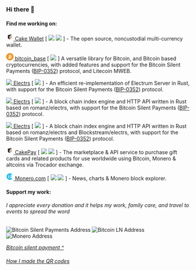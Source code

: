 ### Hi there 👋

#### Find me working on:

[<img src="https://github.com/cake-tech/cake_wallet/blob/main/assets/images/cake_logo.png?raw=true" height="20"> Cake Wallet](https://github.com/cake-tech/cake_wallet) [ ![](https://img.shields.io/badge/Dart-02569B?logo=dart) ![](https://img.shields.io/badge/Flutter-0468d7?logo=flutter) ] - The open source, noncustodial multi-currency wallet.

[<img src="https://github.com/cake-tech/cake_wallet/blob/main/assets/images/btc.png?raw=true" height="20"> bitcoin_base](https://github.com/cake-tech/bitcoin_base) [ ![](https://img.shields.io/badge/Dart-02569B?logo=dart) ] A versatile library for Bitcoin, and Bitcoin based cryptocurrencies, with added features and support for the Bitcoin Silent Payments ([BIP-0352](https://github.com/josibake/bips/blob/silent-payments-bip/bip-0352.mediawiki)) protocol, and Litecoin MWEB.

[<img src="https://raw.githubusercontent.com/romanz/electrs/master/logo/icon.svg" height="20"> Electrs](https://github.com/cake-tech/electrs) [ ![](https://img.shields.io/badge/Rust-CE412B?logo=rust) ] - An efficient re-implementation of Electrum Server in Rust, with support for the Bitcoin Silent Payments ([BIP-0352](https://github.com/josibake/bips/blob/silent-payments-bip/bip-0352.mediawiki)) protocol.

[<img src="https://github.com/user-attachments/assets/062c9228-0cd2-4b4f-88b2-822dded3f649" height="20"> Electrs](https://github.com/cake-tech/blockstream-electrs) [ ![](https://img.shields.io/badge/Rust-CE412B?logo=rust) ] - A block chain index engine and HTTP API written in Rust based on romanz/electrs, with support for the Bitcoin Silent Payments ([BIP-0352](https://github.com/josibake/bips/blob/silent-payments-bip/bip-0352.mediawiki)) protocol.

[<img src="https://github.com/user-attachments/assets/d03073d2-c47f-48e5-9c2b-e726b7408f84" height="20"> Electrs](https://github.com/cake-tech/mempool-electrs) [ ![](https://img.shields.io/badge/Rust-CE412B?logo=rust) ] - A block chain index engine and HTTP API written in Rust based on romanz/electrs and Blockstream/electrs, with support for the Bitcoin Silent Payments ([BIP-0352](https://github.com/josibake/bips/blob/silent-payments-bip/bip-0352.mediawiki)) protocol.

[<img src="https://github.com/cake-tech/cake_wallet/blob/main/assets/images/cake_logo.png?raw=true" height="20"> CakePay](https://buy.cakepay.com) [ ![](https://img.shields.io/badge/Python-FFD43B?logo=python&logoColor=white) ![](https://img.shields.io/badge/Django-0C4B33?logo=django&logoColor=white) ] - The marketplace & API service to purchase gift cards and related products for use worldwide using Bitcoin, Monero & altcoins via Trocador exchange.

[<img src="https://github.com/cake-tech/cake_wallet/blob/main/assets/images/monero.com_logo.png?raw=true" height="20"> Monero.com](https://monero.com) [ ![](https://img.shields.io/badge/Python-FFD43B?logo=python&logoColor=white) ![](https://img.shields.io/badge/Django-0C4B33?logo=django&logoColor=white) ] - News, charts & Monero block explorer.

<!--
[<img src="https://github.com/rafael-xmr/nostrudel/blob/mostard/public/mostard_sat.png?raw=true" height="20"> mostard](https://mostard.org) [ ![](https://img.shields.io/badge/React-blue?logo=react&logoColor=white) ![](https://img.shields.io/badge/Typescript-blue?logo=typescript&logoColor=white) ] - nostr + monero.
-->

#### Support my work:
###### I appreciate every donation and it helps my work, family care, and travel to events to spread the word

<img src="https://github.com/rafael-xmr/rafael-xmr/assets/76502841/8b9c11d9-cd32-4d45-a743-d4cda1fc7490" height="175" alt="Bitcoin Silent Payments Address">
<img src="https://github.com/user-attachments/assets/9a8b1dd1-7e11-4f23-b998-c2331e48ecd6" height="175" alt="Bitcoin LN Address">
<img src="https://github.com/rafael-xmr/rafael-xmr/assets/76502841/0381040e-f4d4-4af5-9a32-ca131b2afefd" height="175" alt="Monero Address">

 _[Bitcoin silent payment ^](https://guides.cakewallet.com/docs/cryptos/bitcoin/#silent-payments)_

###### _[How I made the QR codes](https://gist.github.com/rafael-xmr/3ccb7d984e87618e0b3f563fd4f48797)_

<!--
###### Contact:

<img src="https://github.com/rafael-xmr/rafael-xmr/assets/76502841/73e69d55-1ab4-4943-994b-afa2d7f45cf1" height="250" alt="SimpleX Contact Address">



###### Cool things:

[<img src="https://raw.githubusercontent.com/PapirusDevelopmentTeam/papirus-icon-theme/df803da7f0475cf0549e6c13ad916b980515a7cb/Papirus/48x48/apps/vieb.svg" height="20"> Vieb browser](https://github.com/Jelmerro/Vieb)
